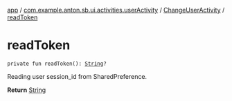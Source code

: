 [app](../../index.md) / [com.example.anton.sb.ui.activities.userActivity](../index.md) / [ChangeUserActivity](index.md) / [readToken](./read-token.md)

# readToken

`private fun readToken(): `[`String`](https://kotlinlang.org/api/latest/jvm/stdlib/kotlin/-string/index.html)`?`

Reading user session_id  from SharedPreference.

**Return**
[String](https://kotlinlang.org/api/latest/jvm/stdlib/kotlin/-string/index.html)

